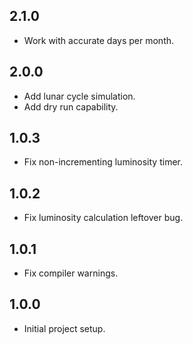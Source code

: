 ## 2.1.0
* Work with accurate days per month.

## 2.0.0
* Add lunar cycle simulation.
* Add dry run capability.

## 1.0.3
* Fix non-incrementing luminosity timer.

## 1.0.2
* Fix luminosity calculation leftover bug.

## 1.0.1
* Fix compiler warnings.

## 1.0.0
* Initial project setup.
